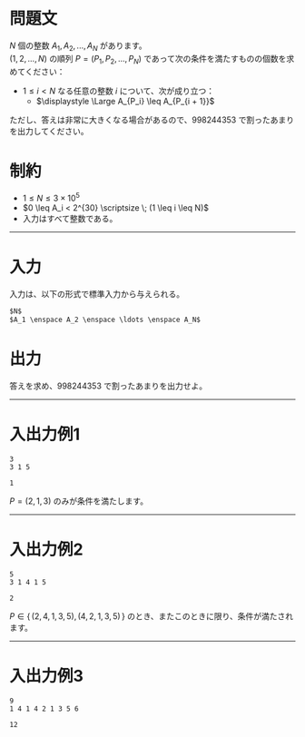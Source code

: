 # 問題文

$N$ 個の整数 $A_1, A_2, ..., A_N$ があります。  
$(1, 2, ..., N)$ の順列 $P = (P_1, P_2, ..., P_N)$ であって次の条件を満たすものの個数を求めてください：   
- $1 \leq i < N$ なる任意の整数 $i$ について、次が成り立つ：
    -  $\displaystyle \Large A_{P_i} \leq A_{P_{i + 1}}$

ただし、答えは非常に大きくなる場合があるので、$998244353$ で割ったあまりを出力してください。 

# 制約
- $1 \leq N \leq 3 \times 10^5$
- $0 \leq A_i < 2^{30} \scriptsize \; (1 \leq i \leq N)$
- 入力はすべて整数である。

---
# 入力
入力は、以下の形式で標準入力から与えられる。
```md
$N$  
$A_1 \enspace A_2 \enspace \ldots \enspace A_N$

```

# 出力
答えを求め、$998244353$ で割ったあまりを出力せよ。

---

# 入出力例1
```入力
3
3 1 5

```
```出力
1

```
$P = (2, 1, 3)$ のみが条件を満たします。

---
# 入出力例2
```入力
5
3 1 4 1 5

```
```出力
2

```
$P \in \{\, (2, 4, 1, 3, 5), (4, 2, 1, 3, 5) \,\}$ のとき、またこのときに限り、条件が満たされます。

---

# 入出力例3
```入力
9
1 4 1 4 2 1 3 5 6

```
```出力
12 

```
